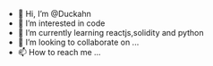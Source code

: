 - 👋 Hi, I’m @Duckahn
- 👀 I’m interested in code
- 🌱 I’m currently learning reactjs,solidity and python
- 💞️ I’m looking to collaborate on ...
- 📫 How to reach me ...

<!---
Duckahn/Duckahn is a ✨ special ✨ repository because its `README.md` (this file) appears on your GitHub profile.
You can click the Preview link to take a look at your changes.
--->
